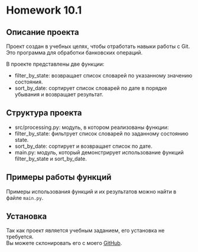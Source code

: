 # Homework 10.1

## Описание проекта

Проект создан в учебных целях, чтобы отработать навыки работы с Git.  
Это программа для обработки банковских операций.

В проекте представлены две функции:

* filter_by_state: возвращает список словарей по указанному значению состояния.
* sort_by_date: сортирует список словарей по дате в порядке убывания и возвращает результат.

## Структура проекта

* src/processing.py: модуль, в котором реализованы функции:
* filter_by_state: фильтрует список словарей по заданному состоянию state.
* sort_by_date: сортирует и возвращает список по дате.
* main.py: модуль, который демонстрирует использование функций filter_by_state и sort_by_date.

## Примеры работы функций

Примеры использования функций и их результатов можно найти в файле `main.py`.

## Установка

Так как проект является учебным заданием, его установка не требуется.  
Вы можете склонировать его с моего [GitHub](https://github.com/EgorovNikolay/Homework10.1).


